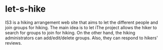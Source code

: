 # let-s-hike
IS3 is a hiking arrangement web site that aims to let the different people and join groups for hiking. The main idea is to let iThe project allows the hiker to search for groups to join for hiking. On the other hand, the hiking administrators can add/edit/delete groups. Also, they can respond to hikers' reviews.
